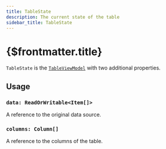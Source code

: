 ```yaml
---
title: TableState
description: The current state of the table
sidebar_title: TableState
---
```


<script>
  import { useHljs } from '$lib/utils/useHljs';
  useHljs('ts');
</script>

# {$frontmatter.title}

`TableState` is the [`TableViewModel`](./table-view-model.md) with two additional properties.

## Usage

### `data: ReadOrWritable<Item[]>`

A reference to the original data source.

### `columns: Column[]`

A reference to the columns of the table.
